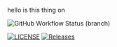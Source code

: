 hello is this thing on

![GitHub Workflow Status (branch)](https://img.shields.io/github/workflow/actions/status/Group11Software/Coursework/main.yml?branch=master)




[![LICENSE](https://img.shields.io/github/license/kester99/Coursework.svg?style=flat-square)](https://github.com/40682339/Coursework/blob/master/LICENSE)
[![Releases](https://img.shields.io/github/release/kester99/Coursework/all.svg?style=flat-square)](https://github.com/kester99/Group11Software/Coursework/releases)



